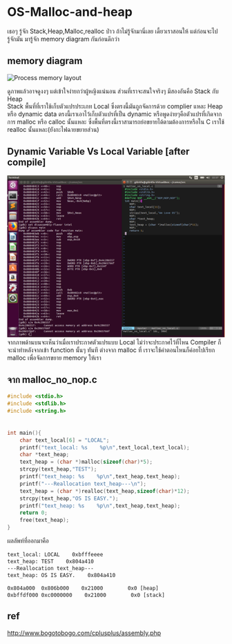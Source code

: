 # OS-Malloc-and-heap
เธอๆ รู้จัก Stack,Heap,Malloc,realloc ป่าว ถ้าไม่รู้จักมานี่เลย เดี้ยวเราสอนให้
แต่ก่อนจะไปรู้จักมัน มารู้จัก memory diagram กันก่อนดีกว่า
## memory diagram

![Process memory layout](http://www.bogotobogo.com/cplusplus/images/assembly/memory_diagram.png)<br>

ดูภาพแล้วอาจดูงงๆ แต่เข้าใจง่ายกว่าผู้หญิงแน่นอน ส่วนที่เราจะสนใจจริงๆ มีสองอันคือ Stack กับ Heap <br>
Stack พื้นที่ที่เราใช้เก็บตัวแปรประเภท Local ซึ่งตรงนี้มันถูกจัดการด้วย complier แหละ
Heap หรือ dynamic data ตรงนี้เราเอาไว้เก็บตัวแปรที่เป็น dynamic หรือพูดง่ายๆคือตัวแปรที่เกิดจากการ malloc หรือ calloc นั้นแหละ ซึ่งพื้นที่ตรงนี้เราสามารถย่อขยายได้ตามต้องการหรือใน C เราใช้ realloc นั้นแหละ(ยังกะไฟฉายขยายส่วน)

## Dynamic Variable Vs Local Variable [after compile]
![Malloc](img/malloc-vs-local.png)<br>
จากภาพด้านบนจะเห็นว่าเมื่อเราประกาศตัวแปรแบบ Local ไม่ว่าจะประกาศไว้ที่ไหน Compiler ก็จะนำทำหลังจากเข้า function นั้นๆ ทันที
ต่างจาก malloc ที่ เราจะใช้ค่าตอนไหนก็ค่อยไปเรียก malloc เพื่อจัดการขยาย memory ให้เรา

## จาก malloc_no_nop.c
``` C
#include <stdio.h>
#include <stdlib.h>
#include <string.h>


int main(){
    char text_local[6] = "LOCAL";
    printf("text_local: %s    %p\n",text_local,text_local);
    char *text_heap;
    text_heap = (char *)malloc(sizeof(char)*5);
    strcpy(text_heap,"TEST");
    printf("text_heap: %s    %p\n",text_heap,text_heap);
    printf("---Reallocation text_heap---\n");
    text_heap = (char *)realloc(text_heap,sizeof(char)*12);
    strcpy(text_heap,"OS IS EASY.");
    printf("text_heap: %s    %p\n",text_heap,text_heap);
    return 0;
    free(text_heap);
}
```
ผลลัพท์ที่ออกมาคือ
```
text_local: LOCAL    0xbfffeeee
text_heap: TEST    0x804a410
---Reallocation text_heap---
text_heap: OS IS EASY.    0x804a410
```

```
0x804a000  0x806b000    0x21000        0x0 [heap]
0xbffdf000 0xc0000000    0x21000        0x0 [stack]
```


## ref

http://www.bogotobogo.com/cplusplus/assembly.php
